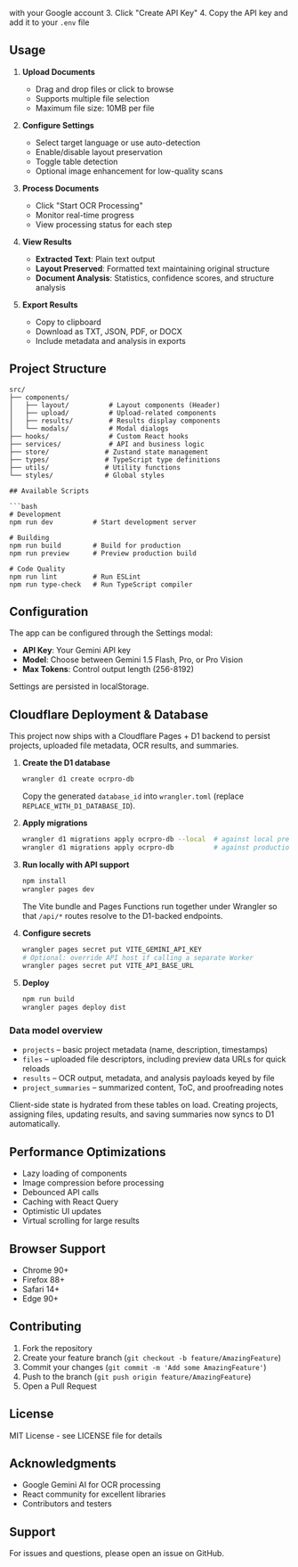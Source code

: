  with your Google account
3. Click "Create API Key"
4. Copy the API key and add it to your `.env` file

## Usage

1. **Upload Documents**
   - Drag and drop files or click to browse
   - Supports multiple file selection
   - Maximum file size: 10MB per file

2. **Configure Settings**
   - Select target language or use auto-detection
   - Enable/disable layout preservation
   - Toggle table detection
   - Optional image enhancement for low-quality scans

3. **Process Documents**
   - Click "Start OCR Processing"
   - Monitor real-time progress
   - View processing status for each step

4. **View Results**
   - **Extracted Text**: Plain text output
   - **Layout Preserved**: Formatted text maintaining original structure
   - **Document Analysis**: Statistics, confidence scores, and structure analysis

5. **Export Results**
   - Copy to clipboard
   - Download as TXT, JSON, PDF, or DOCX
   - Include metadata and analysis in exports

## Project Structure

```
src/
├── components/
│   ├── layout/          # Layout components (Header)
│   ├── upload/          # Upload-related components
│   ├── results/         # Results display components
│   └── modals/          # Modal dialogs
├── hooks/               # Custom React hooks
├── services/            # API and business logic
├── store/              # Zustand state management
├── types/              # TypeScript type definitions
├── utils/              # Utility functions
└── styles/             # Global styles

## Available Scripts

```bash
# Development
npm run dev          # Start development server

# Building
npm run build        # Build for production
npm run preview      # Preview production build

# Code Quality
npm run lint         # Run ESLint
npm run type-check   # Run TypeScript compiler
```

## Configuration

The app can be configured through the Settings modal:

- **API Key**: Your Gemini API key
- **Model**: Choose between Gemini 1.5 Flash, Pro, or Pro Vision
- **Max Tokens**: Control output length (256-8192)

Settings are persisted in localStorage.

## Cloudflare Deployment & Database

This project now ships with a Cloudflare Pages + D1 backend to persist projects, uploaded file metadata, OCR results, and summaries.

1. **Create the D1 database**
   ```bash
   wrangler d1 create ocrpro-db
   ```
   Copy the generated `database_id` into `wrangler.toml` (replace `REPLACE_WITH_D1_DATABASE_ID`).

2. **Apply migrations**
   ```bash
   wrangler d1 migrations apply ocrpro-db --local  # against local preview
   wrangler d1 migrations apply ocrpro-db          # against production binding
   ```

3. **Run locally with API support**
   ```bash
   npm install
   wrangler pages dev
   ```
   The Vite bundle and Pages Functions run together under Wrangler so that `/api/*` routes resolve to the D1-backed endpoints.

4. **Configure secrets**
   ```bash
   wrangler pages secret put VITE_GEMINI_API_KEY
   # Optional: override API host if calling a separate Worker
   wrangler pages secret put VITE_API_BASE_URL
   ```

5. **Deploy**
   ```bash
   npm run build
   wrangler pages deploy dist
   ```

### Data model overview

- `projects` – basic project metadata (name, description, timestamps)
- `files` – uploaded file descriptors, including preview data URLs for quick reloads
- `results` – OCR output, metadata, and analysis payloads keyed by file
- `project_summaries` – summarized content, ToC, and proofreading notes

Client-side state is hydrated from these tables on load. Creating projects, assigning files, updating results, and saving summaries now syncs to D1 automatically.

## Performance Optimizations

- Lazy loading of components
- Image compression before processing
- Debounced API calls
- Caching with React Query
- Optimistic UI updates
- Virtual scrolling for large results

## Browser Support

- Chrome 90+
- Firefox 88+
- Safari 14+
- Edge 90+

## Contributing

1. Fork the repository
2. Create your feature branch (`git checkout -b feature/AmazingFeature`)
3. Commit your changes (`git commit -m 'Add some AmazingFeature'`)
4. Push to the branch (`git push origin feature/AmazingFeature`)
5. Open a Pull Request

## License

MIT License - see LICENSE file for details

## Acknowledgments

- Google Gemini AI for OCR processing
- React community for excellent libraries
- Contributors and testers

## Support

For issues and questions, please open an issue on GitHub.
